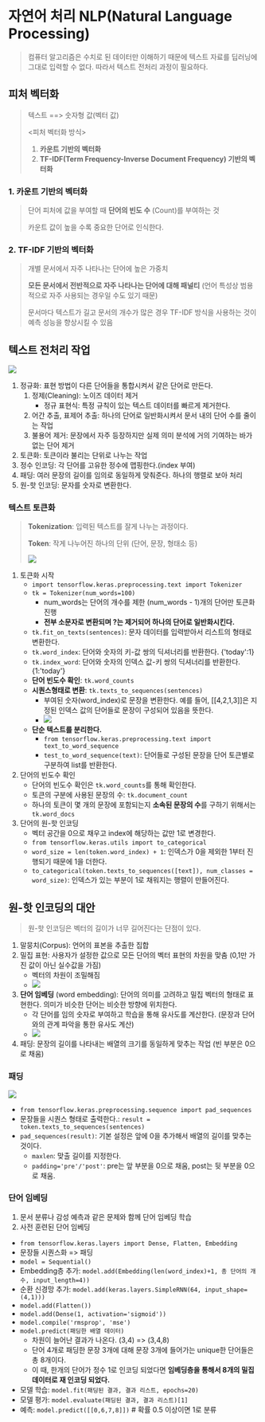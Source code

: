 # 자연어 처리 NLP(Natural Language Processing)
> 컴퓨터 알고리즘은 수치로 된 데이터만 이해하기 때문에 텍스트 자료를 딥러닝에 그대로 입력할 수 없다. 따라서 텍스트 전처리 과정이 필요하다.

## 피처 벡터화
> 텍스트 ==> 숫자형 값(벡터 값)
> 
> <피처 벡터화 방식>
> 1. **카운트 기반의 벡터화**
> 2. **TF-IDF(Term Frequency-Inverse Document Frequency) 기반의 벡터화**

### 1. 카운트 기반의 벡터화
> 단어 피처에 값을 부여할 때 **단어의 빈도 수** (Count)를 부여하는 것
>
> 카운트 값이 높을 수록 중요한 단어로 인식한다.

### 2. TF-IDF 기반의 벡터화
> 개별 문서에서 자주 나타나는 단어에 높은 가중치 
>
> **모든 문서에서 전반적으로 자주 나타나는 단어에 대해 패널티** (언어 특성상 범용적으로 자주 사용되는 경우일 수도 있기 때문)
>
> 문서마다 텍스트가 길고 문서의 개수가 많은 경우 TF-IDF 방식을 사용하는 것이 예측 성능을 향상시킬 수 있음

## 텍스트 전처리 작업
![](https://blog.kakaocdn.net/dn/wdpqf/btq2tlCJO3r/rzzOOkjk4of1S4FhFR9XJ1/img.png)
1. 정규화: 표현 방법이 다른 단어들을 통합시켜서 같은 단어로 만든다.
   1. 정제(Cleaning): 노이즈 데이터 제거
      - 정규 표현식: 특정 규칙이 있는 텍스트 데이터를 빠르게 제거한다.
   2. 어간 추출, 표제어 추출: 하나의 단어로 일반화시켜서 문서 내의 단어 수를 줄이는 작업
   3. 불용어 제거: 문장에서 자주 등장하지만 실제 의미 분석에 거의 기여하는 바가 없는 단어 제거
2. 토큰화: 토큰이라 불리는 단위로 나누는 작업
3. 정수 인코딩: 각 단어를 고유한 정수에 맵핑한다.(index 부여)
4. 패딩: 여러 문장의 길이를 임의로 동일하게 맞춰준다. 하나의 행렬로 보아 처리
5. 원-핫 인코딩: 문자를 숫자로 변환한다.

### 텍스트 토큰화
> **Tokenization**: 입력된 텍스트를 잘게 나누는 과정이다.
>
> **Token**: 작게 나누어진 하나의 단위 (단어, 문장, 형태소 등)
>
> ![](https://fineproxy.org/wp-content/uploads/2023/05/Tokenization-in-natural-language-processing-1.jpeg)

1. 토큰화 시작
   - `import tensorflow.keras.preprocessing.text import Tokenizer`
   - `tk = Tokenizer(num_words=100)`
     - num_words는 단어의 개수를 제한 (num_words - 1)개의 단어만 토큰화 진행
     - **전부 소문자로 변환되며 ?는 제거되어 하나의 단어로 일반화시킨다.**
   - `tk.fit_on_texts(sentences)`: 문자 데이터를 입력받아서 리스트의 형태로 변환한다.
   - `tk.word_index`: 단어와 숫자의 키-값 쌍의 딕셔너리를 반환한다. {'today':1}
   - `tk.index_word`: 단어와 숫자의 인덱스 값-키 쌍의 딕셔너리를 반환한다. {1:'today'}
   - **단어 빈도수 확인**: `tk.word_counts`
   - **시퀀스형태로 변환**: `tk.texts_to_sequences(sentences)`
     - 부여된 숫자(word_index)로 문장을 변환한다. 예를 들어, [[4,2,1,3]]은 지정된 인덱스 값의 단어들로 문장이 구성되어 있음을 뜻한다.
     - ![](https://codetorial.net/tensorflow/_images/natural_language_processing_in_tensorflow_02.png)
   - **단순 텍스트를 분리한다.**
     - `from tensorflow.keras.preprocessing.text import text_to_word_sequence`
     - `test_to_word_sequence(text)`: 단어들로 구성된 문장을 단어 토큰별로 구분하여 list를 반환한다.
2. 단어의 빈도수 확인
   - 단어의 빈도수 확인은 `tk.word_counts`를 통해 확인한다.
   - 토큰의 구분에 사용된 문장의 수: `tk.document_count`
   - 하나의 토큰이 몇 개의 문장에 포함되는지 **소속된 문장의 수**를 구하기 위해서는 `tk.word_docs`
3. 단어의 원-핫 인코딩
   - 벡터 공간을 0으로 채우고 index에 해당하는 값만 1로 변경한다.
   - `from tensorflow.keras.utils import to_categorical`
   - `word_size = len(token.word_index) + 1`: 인덱스가 0을 제외한 1부터 진행되기 때문에 1을 더한다.
   - `to_categorical(token.texts_to_sequences([text]), num_classes = word_size)`: 인덱스가 있는 부분이 1로 채워지는 행렬이 만들어진다.

## 원-핫 인코딩의 대안
> 원-핫 인코딩은 벡터의 길이가 너무 길어진다는 단점이 있다.

1. 말뭉치(Corpus): 언어의 표본을 추출한 집합
2. 밀집 표현: 사용자가 설정한 값으로 모든 단어의 벡터 표현의 차원을 맞춤 (0,1만 가진 값이 아닌 실수값을 가짐)
   - 벡터의 차원이 조밀해짐
   - ![](https://heung-bae-lee.github.io/image/Dense_representation.png)
3. **단어 임베딩** (word embedding): 단어의 의미를 고려하고 밀집 벡터의 형태로 표현한다. 의미가 비슷한 단어는 비슷한 방향에 위치한다.
   - 각 단어를 임의 숫자로 부여하고 학습을 통해 유사도를 계산한다. (문장과 단어와의 관계 파악을 통한 유사도 계산)
   - ![](https://www.goldenplanet.co.kr/data/data/2021/12/2021-12-23_14-21-28-33530-1640236888.png)
4. 패딩: 문장의 길이를 나타내는 배열의 크기를 동일하게 맞추는 작업 (빈 부분은 0으로 채움)

### 패딩
![](https://thebook.io/img/080328/239.jpg)
- `from tensorflow.keras.preprocessing.sequence import pad_sequences`
- 문장들을 시퀀스 형태로 출력한다.: `result = token.texts_to_sequences(sentences)`
- `pad_sequences(result)`: 기본 설정은 앞에 0을 추가해서 배열의 길이를 맞추는 것이다.
  - `maxlen`: 맞출 길이를 지정한다.
  - `padding='pre'/'post'`: pre는 앞 부분을 0으로 채움, post는 뒷 부분을 0으로 채움.


### 단어 임베딩
1. 문서 분류나 감성 예측과 같은 문제와 함께 단어 임베딩 학습
2. 사전 훈련된 단어 임베딩

- `from tensorflow.keras.layers import Dense, Flatten, Embedding`
- 문장들 시퀀스화 => 패딩
- `model = Sequential()`
- Embedding층 추가: `model.add(Embedding(len(word_index)+1, 총 단어의 개수, input_length=4))`
- 순환 신경망 추가: `model.add(keras.layers.SimpleRNN(64, input_shape=(4,1)))`
- `model.add(Flatten())`
- `model.add(Dense(1, activation='sigmoid'))`
- `model.compile('rmsprop', 'mse')`
- `model.predict(패딩한 배열 데이터)`
  - 차원이 늘어난 결과가 나온다. (3,4) => (3,4,8)
  - 단어 4개로 패딩한 문장 3개에 대해 문장 3개에 들어가는 unique한 단어들은 총 8개이다.
  - 이 때, 한개의 단어가 정수 1로 인코딩 되었다면 **임베딩층을 통해서 8개의 밀집 데이터로 재 인코딩 되었다.**
- 모델 학습: `model.fit(패딩된 결과, 결과 리스트, epochs=20)`
- 모델 평가: `model.evaluate(패딩된 결과, 결과 리스트)[1]`
- 예측: `model.predict([[0,6,7,8]])` # 확률 0.5 이상이면 1로 분류